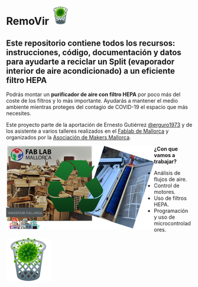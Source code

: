 # RemoVir <img src="./img/removir_logo.png" width="50" />
## Este repositorio contiene todos los recursos: instrucciones, código, documentación y datos para ayudarte a reciclar un Split (evaporador interior de aire acondicionado) a un eficiente filtro HEPA

Podrás montar un **purificador de aire con filtro HEPA** por poco más del coste de los filtros y lo más importante. Ayudarás a mantener el medio ambiente mientras proteges del contagio de COVID-19 el espacio que más necesites.

Este proyecto parte de la aportación de Ernesto Gutiérrez [@erguro1973](https://twitter.com/erguro1973) y de los asistente a varios talleres realizados en el [Fablab de Mallorca](http://fablabmallorca.com/) y organizados por la [Asociación de Makers Mallorca](https://makespacemallorca.org/).

<img src="./img/removir_poster.png" width="400" align="left" />

**¿Con que vamos a trabajar?**
* Análisis de flujos de aire.
* Control de motores.
* Uso de filtros HEPA.
* Programación y uso de microcontroladores.

![Split a HEPA](img/removir_logo.png)
